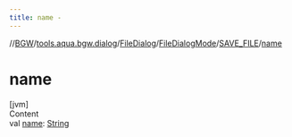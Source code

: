 ```yaml
---
title: name -
---
```

//[BGW](../../../../../index.md)/[tools.aqua.bgw.dialog](../../../index.md)/[FileDialog](../../index.md)/[FileDialogMode](../index.md)/[SAVE_FILE](index.md)/[name](name.md)



# name  
[jvm]  
Content  
val [name](name.md): [String](https://kotlinlang.org/api/latest/jvm/stdlib/kotlin/-string/index.html)  



